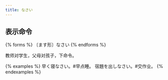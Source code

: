 ```yaml
---
title: なさい
---
```


## 表示命令

{% forms %}
〔ます形〕なさい
{% endforms %}

教师对学生，父母对孩子，下命令。

{% examples %}
早く寝なさい。#早点睡。
宿題を出しなさい。#交作业。
{% endexamples %}
